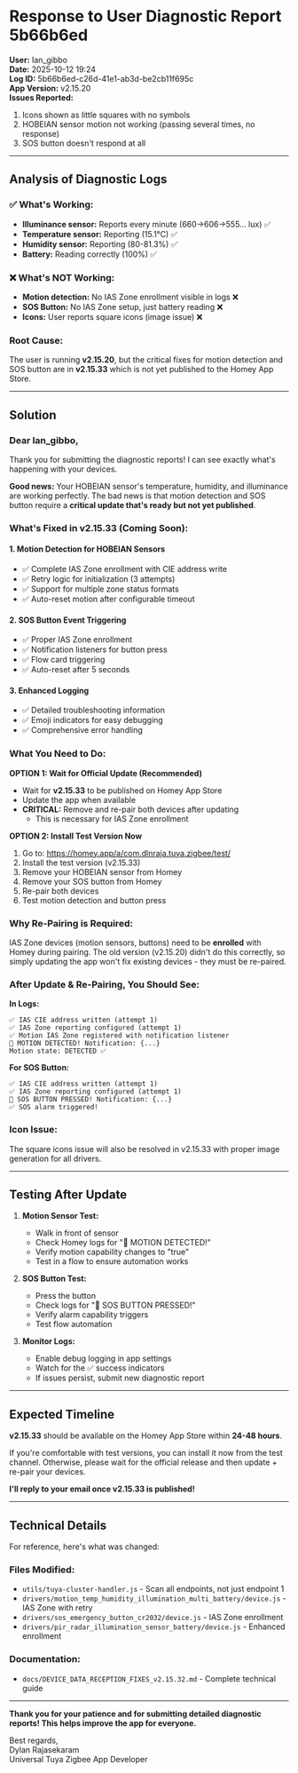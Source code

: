 # Response to User Diagnostic Report 5b66b6ed

**User:** Ian_gibbo  
**Date:** 2025-10-12 19:24  
**Log ID:** 5b66b6ed-c26d-41e1-ab3d-be2cb11f695c  
**App Version:** v2.15.20  
**Issues Reported:**
1. Icons shown as little squares with no symbols
2. HOBEIAN sensor motion not working (passing several times, no response)
3. SOS button doesn't respond at all

---

## Analysis of Diagnostic Logs

### ✅ What's Working:
- **Illuminance sensor:** Reports every minute (660→606→555... lux) ✅
- **Temperature sensor:** Reporting (15.1°C) ✅
- **Humidity sensor:** Reporting (80-81.3%) ✅
- **Battery:** Reading correctly (100%) ✅

### ❌ What's NOT Working:
- **Motion detection:** No IAS Zone enrollment visible in logs ❌
- **SOS Button:** No IAS Zone setup, just battery reading ❌
- **Icons:** User reports square icons (image issue) ❌

### Root Cause:
The user is running **v2.15.20**, but the critical fixes for motion detection and SOS button are in **v2.15.33** which is not yet published to the Homey App Store.

---

## Solution

### Dear Ian_gibbo,

Thank you for submitting the diagnostic reports! I can see exactly what's happening with your devices.

**Good news:** Your HOBEIAN sensor's temperature, humidity, and illuminance are working perfectly. The bad news is that motion detection and SOS button require a **critical update that's ready but not yet published**.

### What's Fixed in v2.15.33 (Coming Soon):

#### 1. **Motion Detection for HOBEIAN Sensors**
- ✅ Complete IAS Zone enrollment with CIE address write
- ✅ Retry logic for initialization (3 attempts)
- ✅ Support for multiple zone status formats
- ✅ Auto-reset motion after configurable timeout

#### 2. **SOS Button Event Triggering**
- ✅ Proper IAS Zone enrollment
- ✅ Notification listeners for button press
- ✅ Flow card triggering
- ✅ Auto-reset after 5 seconds

#### 3. **Enhanced Logging**
- ✅ Detailed troubleshooting information
- ✅ Emoji indicators for easy debugging
- ✅ Comprehensive error handling

### What You Need to Do:

**OPTION 1: Wait for Official Update (Recommended)**
- Wait for **v2.15.33** to be published on Homey App Store
- Update the app when available
- **CRITICAL:** Remove and re-pair both devices after updating
  - This is necessary for IAS Zone enrollment

**OPTION 2: Install Test Version Now**
1. Go to: https://homey.app/a/com.dlnraja.tuya.zigbee/test/
2. Install the test version (v2.15.33)
3. Remove your HOBEIAN sensor from Homey
4. Remove your SOS button from Homey
5. Re-pair both devices
6. Test motion detection and button press

### Why Re-Pairing is Required:

IAS Zone devices (motion sensors, buttons) need to be **enrolled** with Homey during pairing. The old version (v2.15.20) didn't do this correctly, so simply updating the app won't fix existing devices - they must be re-paired.

### After Update & Re-Pairing, You Should See:

**In Logs:**
```
✅ IAS CIE address written (attempt 1)
✅ IAS Zone reporting configured (attempt 1)
✅ Motion IAS Zone registered with notification listener
🚶 MOTION DETECTED! Notification: {...}
Motion state: DETECTED ✅
```

**For SOS Button:**
```
✅ IAS CIE address written (attempt 1)
✅ IAS Zone reporting configured (attempt 1)
🚨 SOS BUTTON PRESSED! Notification: {...}
✅ SOS alarm triggered!
```

### Icon Issue:

The square icons issue will also be resolved in v2.15.33 with proper image generation for all drivers.

---

## Testing After Update

1. **Motion Sensor Test:**
   - Walk in front of sensor
   - Check Homey logs for "🚶 MOTION DETECTED!"
   - Verify motion capability changes to "true"
   - Test in a flow to ensure automation works

2. **SOS Button Test:**
   - Press the button
   - Check logs for "🚨 SOS BUTTON PRESSED!"
   - Verify alarm capability triggers
   - Test flow automation

3. **Monitor Logs:**
   - Enable debug logging in app settings
   - Watch for the ✅ success indicators
   - If issues persist, submit new diagnostic report

---

## Expected Timeline

**v2.15.33** should be available on the Homey App Store within **24-48 hours**. 

If you're comfortable with test versions, you can install it now from the test channel. Otherwise, please wait for the official release and then update + re-pair your devices.

**I'll reply to your email once v2.15.33 is published!**

---

## Technical Details

For reference, here's what was changed:

### Files Modified:
- `utils/tuya-cluster-handler.js` - Scan all endpoints, not just endpoint 1
- `drivers/motion_temp_humidity_illumination_multi_battery/device.js` - IAS Zone with retry
- `drivers/sos_emergency_button_cr2032/device.js` - IAS Zone enrollment
- `drivers/pir_radar_illumination_sensor_battery/device.js` - Enhanced enrollment

### Documentation:
- `docs/DEVICE_DATA_RECEPTION_FIXES_v2.15.32.md` - Complete technical guide

---

**Thank you for your patience and for submitting detailed diagnostic reports! This helps improve the app for everyone.**

Best regards,  
Dylan Rajasekaram  
Universal Tuya Zigbee App Developer

